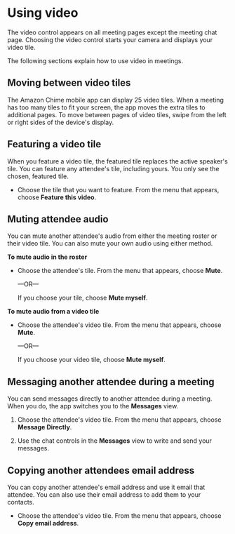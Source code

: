 # Using video<a name="mobile-meeting-video"></a>

The video control appears on all meeting pages except the meeting chat page\. Choosing the video control starts your camera and displays your video tile\.

The following sections explain how to use video in meetings\.

## Moving between video tiles<a name="mobile-mtg-nav"></a>

The Amazon Chime mobile app can display 25 video tiles\. When a meeting has too many tiles to fit your screen, the app moves the extra tiles to additional pages\. To move between pages of video tiles, swipe from the left or right sides of the device's display\.

## Featuring a video tile<a name="mobile-tile-feature"></a>

When you feature a video tile, the featured tile replaces the active speaker's tile\. You can feature any attendee's tile, including yours\. You only see the chosen, featured tile\.
+ Choose the tile that you want to feature\. From the menu that appears, choose **Feature this video**\.

## Muting attendee audio<a name="mobile-mute-others"></a>

You can mute another attendee's audio from either the meeting roster or their video tile\. You can also mute your own audio using either method\. 

**To mute audio in the roster**
+ Choose the attendee's tile\. From the menu that appears, choose **Mute**\.

  —OR—

  If you choose your tile, choose **Mute myself**\.

**To mute audio from a video tile**
+ Choose the attendee's video tile\. From the menu that appears, choose **Mute**\.

  —OR—

  If you choose your video tile, choose **Mute myself**\.

## Messaging another attendee during a meeting<a name="mobile-dm"></a>

You can send messages directly to another attendee during a meeting\. When you do, the app switches you to the **Messages** view\.

1. Choose the attendee's video tile\. From the menu that appears, choose **Message Directly**\. 

1. Use the chat controls in the **Messages** view to write and send your messages\.

## Copying another attendees email address<a name="mobile-copy-email-address"></a>

You can copy another attendee's email address and use it email that attendee\. You can also use their email address to add them to your contacts\.
+ Choose the attendee's video tile\. From the menu that appears, choose **Copy email address**\.